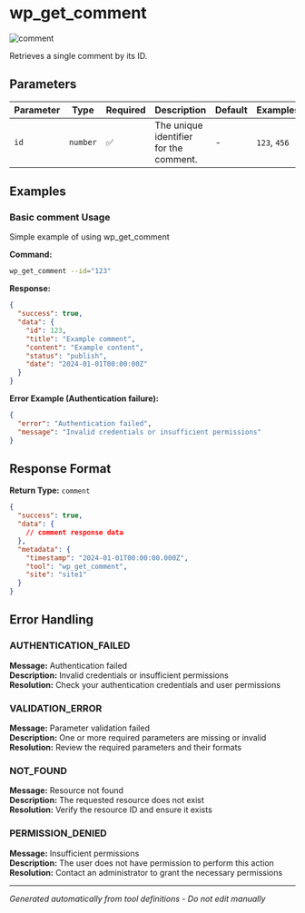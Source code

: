 # wp_get_comment

![comment](https://img.shields.io/badge/category-comment-lightgrey)

Retrieves a single comment by its ID.

## Parameters

| Parameter | Type | Required | Description | Default | Examples |
|-----------|------|----------|-------------|---------|----------|
| `id` | `number` | ✅ | The unique identifier for the comment. | - | `123`, `456` |

## Examples

### Basic comment Usage

Simple example of using wp_get_comment

**Command:**
```bash
wp_get_comment --id="123"
```

**Response:**
```json
{
  "success": true,
  "data": {
    "id": 123,
    "title": "Example comment",
    "content": "Example content",
    "status": "publish",
    "date": "2024-01-01T00:00:00Z"
  }
}
```

**Error Example (Authentication failure):**
```json
{
  "error": "Authentication failed",
  "message": "Invalid credentials or insufficient permissions"
}
```






## Response Format

**Return Type:** `comment`

```json
{
  "success": true,
  "data": {
    // comment response data
  },
  "metadata": {
    "timestamp": "2024-01-01T00:00:00.000Z",
    "tool": "wp_get_comment",
    "site": "site1"
  }
}
```

## Error Handling

### AUTHENTICATION_FAILED

**Message:** Authentication failed  
**Description:** Invalid credentials or insufficient permissions  
**Resolution:** Check your authentication credentials and user permissions


### VALIDATION_ERROR

**Message:** Parameter validation failed  
**Description:** One or more required parameters are missing or invalid  
**Resolution:** Review the required parameters and their formats


### NOT_FOUND

**Message:** Resource not found  
**Description:** The requested resource does not exist  
**Resolution:** Verify the resource ID and ensure it exists


### PERMISSION_DENIED

**Message:** Insufficient permissions  
**Description:** The user does not have permission to perform this action  
**Resolution:** Contact an administrator to grant the necessary permissions




---

*Generated automatically from tool definitions - Do not edit manually*
